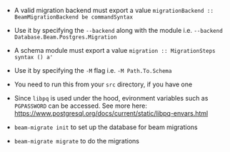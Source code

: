 - A valid migration backend must export a value `migrationBackend :: BeamMigrationBackend be commandSyntax`
- Use it by specifying the `--backend` along with the module i.e. `--backend Database.Beam.Postgres.Migration`

- A schema module must export a value `migration :: MigrationSteps syntax () a'`
- Use it by specifying the `-M` flag i.e. `-M Path.To.Schema`
- You need to run this from your `src` directory, if you have one
- Since `libpq` is used under the hood, evironment variables such as `PGPASSWORD` can be accessed. See more here:
  https://www.postgresql.org/docs/current/static/libpq-envars.html
  
- `beam-migrate init` to set up the database for beam migrations
- `beam-migrate migrate` to do the migrations

